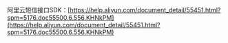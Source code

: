 阿里云短信接口SDK：[https://help.aliyun.com/document_detail/55451.html?spm=5176.doc55500.6.556.KHNkPM](https://help.aliyun.com/document_detail/55451.html?spm=5176.doc55500.6.556.KHNkPM)